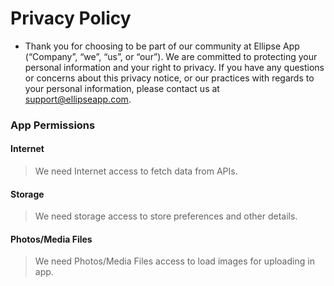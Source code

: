 # Privacy Policy
- Thank you for choosing to be part of our community at Ellipse App (“Company”, “we”, “us”, or “our”). We are committed to protecting your personal information and your right to privacy. If you have any questions or concerns about this privacy notice, or our practices with regards to your personal information, please contact us at support@ellipseapp.com.

### App Permissions
#### Internet
> We need Internet access to fetch data from APIs. 
#### Storage
> We need storage access to store preferences and other details.
#### Photos/Media Files
> We need Photos/Media Files access to load images for uploading in app.
